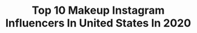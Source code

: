 ---
title: Top 10 Makeup Instagram Influencers In United States In 2020
description: >-
  Find top makeup Instagram influencers in United States in 2020. Most popular hashtags: #makeupgoals #pinkmakeup #makeupaddiction #makeupobsessed.
platform: Instagram
profiles:
  - username: "biancablack_"
    fullname: >-
      Bianca Black
    location: "United States"
    followers: 2427
    engagement: 1179
    commentsToLikes: 0.039800
    id: ck138qzn3hl3s0i19d7isid1q
    verified: false
    hashtags: "#makeup"
  - username: "natalkaa_beauty"
    fullname: >-
      ✨Natalia Stelmach✨(3,5k)
    location: "United States"
    followers: 3513
    engagement: 2787
    commentsToLikes: 0.167101
    id: ck8t3e5g62xbt0j787kplm4tl
    verified: false
    hashtags: "#quarantinelife, #poland, #collab, #makeupgiveaway"
  - username: "paradisedapree"
    fullname: >-
      Paradise Dapree
    location: "United States"
    followers: 9340
    engagement: 1841
    commentsToLikes: 0.114620
    id: ck9hadynic6tu0j78xt018iuo
    verified: false
    hashtags: ""
  - username: "makeupbypita"
    fullname: >-
      Lupita
    location: "United States"
    followers: 143108
    engagement: 1758
    commentsToLikes: 0.060599
    id: ck0vv5hz8nn3i0i19n3s9ejgo
    verified: false
    hashtags: "#laurasboutique, #ootdinspiration, #1million, #blogger"
  - username: "kassybby_mua"
    fullname: >-
      Kass
    location: "United States"
    followers: 7684
    engagement: 1656
    commentsToLikes: 0.105227
    id: ck8t5elgl9vvh0j784dzti33s
    verified: false
    hashtags: "#pinkoutfit, #anastasiabrows, #wetnwildbeauty, #tiktokmakeup"
  - username: "spencermakeup"
    fullname: >-
      Spencer Makeup (Adrianna) 💋
    location: "United States"
    followers: 8330
    engagement: 1644
    commentsToLikes: 0.139343
    id: ck0tyzvwsoktu0i19r7wz5hfx
    verified: false
    hashtags: "#pixi, #glam, #stayhealthy, #bronzingmousse"
  - username: "fakhiarif"
    fullname: >-
      Fakhia Arif | Content Creator
    location: "United States"
    followers: 12346
    engagement: 1385
    commentsToLikes: 0.271528
    id: ck14l4njssu100i19kncgg6mm
    verified: false
    hashtags: "#maccosmetics, #purplemakeup, #instagrammakeup, #avocados"
  - username: "daisymarquez_"
    fullname: >-
      DAISY MARQUEZ 🇲🇽
    location: "United States"
    followers: 1640680
    engagement: 1260
    commentsToLikes: 0.025416
    id: ck0vzkl1v9k830i19vlurpeqz
    verified: true
    hashtags: "#bigbrowenergy, #beautyuncomplicated, #ad, #sheinathome"
  - username: "carleensart"
    fullname: >-
      ⭐️ KAROLINA ŁACH MAKE-UP 🇵🇱/🇩🇪
    location: "United States"
    followers: 19278
    engagement: 1066
    commentsToLikes: 0.225410
    id: ck6tuv3g2ilj20j71uogdthod
    verified: false
    hashtags: "#haul, #zostan, #lippen, #giveawaypolska"
  - username: "_sweeetnothings"
    fullname: >-
      J I S E L | TRI-STATE MUA
    location: "United States"
    followers: 17735
    engagement: 1063
    commentsToLikes: 0.070685
    id: ck13bghuvvb5v0i193eeu4sg2
    verified: false
    hashtags: "#themastercourse, #supportsmallbusiness, #supportyourlocalgirlgangs, #benefitcosmetics"
---